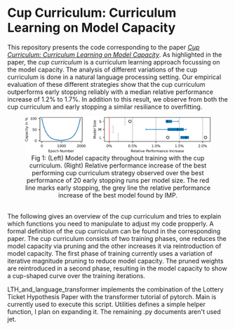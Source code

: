 # Cup Curriculum: Curriculum Learning on Model Capacity

This repository presents the code corresponding to the paper [*Cup Curriculum: Curriculum Learning on Model Capacity*](NoLinkBecauseDubbleBlindReviewInProgress).
As highlighted in the paper, the *cup curriculum* is a curriculum learning approach focussing on the model capacity.
The analysis of different variations of the cup curriculum is done in a natural language processing setting.
Our empirical evaluation of these different strategies show that the cup curriculum outperforms early stopping reliably with a median relative performance increase of 1.2% to 1.7%.
In addition to this result, we observe from both the cup curriculum and early stopping a similar resiliance to overfitting.
<figure>
  <center>
    <img src="Figures/CupShapeAndMainResult.png"
         alt="Figure1 in Paper">
    <figcaption>Fig 1: (Left) Model capacity throughout training with the cup curriculum. (Right) Relative performance increase of the best performing cup curriculum strategy observed over the best performance of 20 early stopping runs per model size. The red line marks early stopping, the grey line the relative performance increase of the best model found by IMP.</figcaption>
  </center>
</figure>

\
The following gives an overview of the cup curriculum and tries to explain which functions you need to manipulate to adjust my code propperly.
A formal definition of the cup curriculum can be found in the corresponding paper.
The cup curriculum consists of two training phases, one reduces the model capacity via pruning and the other increases it via reintroduction of model capacity.
The first phase of training currently uses a variation of iterative magnitude pruning to reduce model capacity.
The pruned weights are reintroduced in a second phase, resulting in the model capacity to show a cup-shaped curve over the training iterations.

LTH_and_language_transformer implements the combination of the Lottery Ticket Hypothesis Paper with the transformer tutorial of pytorch.
Main is currently used to execute this script.
Utilities defines a simple helper function, I plan on expanding it.
The remaining .py documents aren't used jet.
